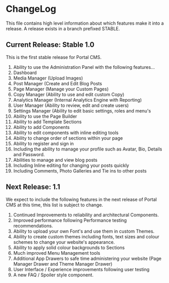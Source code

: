 # ChangeLog
This file contains high level information about which features make it into a release. A release exists in a branch prefixed STABLE.


## Current Release: Stable 1.0
This is the first stable release for Portal CMS.

1. Ability to use the Administration Panel with the following features...
  1. Dashboard
  2. Media Manager (Upload Images)
  3. Post Manager (Create and Edit Blog Posts
  4. Page Manager (Manage your Custom Pages)
  5. Copy Manager (Ability to use and edit custom Copy)
  6. Analytics Manager (Internal Analytics Engine with Reporting)
  7. User Manager (Ability to review, edit and create users)
  8. Settings Manager (Ability to edit basic settings, roles and menu's
2. Ability to use the Page Builder
  1. Ability to add Template Sections
  2. Ability to add Components
  3. Ability to edit components with inline editing tools
  4. Ability to change order of sections within your page
3. Ability to register and sign in
  1. Including the ability to manage your profile such as Avatar, Bio, Details and Password.
4. Abilities to manage and view blog posts
  1. Including Inline editing for changing your posts quickly
  2. Including Comments, Photo Galleries and Tie ins to other posts

## Next Release: 1.1
We expect to include the following features in the next release of Portal CMS at this time, this list is subject to change.

1. Continued Improvements to reliability and architectural Components.
2. Improved performance following Performance testing recommendations.
3. Ability to upload your own Font's and use them in custom Themes.
4. Ability to create custom themes including fonts, text sizes and colour schemes to change your website's appearance.
5. Ability to apply solid colour backgrounds to Sections
6. Much improved Menu Management tools
7. Additional App Drawers to safe time administering your website (Page Manager Drawer and Theme Manager Drawer)
8. User Interface / Experience improvements following user testing
9. A new FAQ / Spoiler style component.



